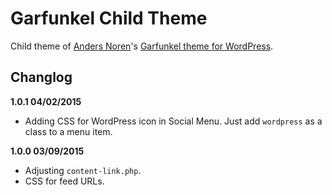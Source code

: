 # Garfunkel Child Theme

Child theme of [Anders Noren](http://www.andersnoren.se/)'s [Garfunkel theme for WordPress](https://wordpress.org/themes/garfunkel/).

## Changlog

__1.0.1 04/02/2015__

- Adding CSS for WordPress icon in Social Menu. Just add `wordpress` as a class to a menu item.

__1.0.0 03/09/2015__

- Adjusting `content-link.php`.
- CSS for feed URLs.